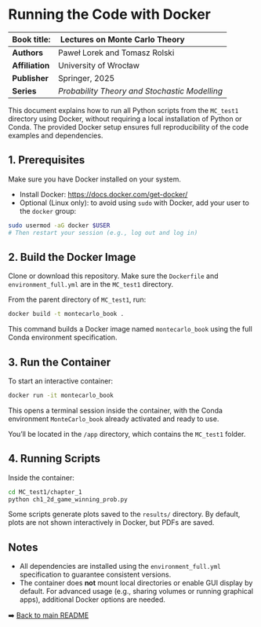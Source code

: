 # Running the Code with Docker

|  Book title:       |Lectures on Monte Carlo Theory  &nbsp;&nbsp;&nbsp;&nbsp;&nbsp;&nbsp;&nbsp;&nbsp;&nbsp;&nbsp;&nbsp;&nbsp;&nbsp;&nbsp;&nbsp;&nbsp;              |
|--------------------|------------------------------------------------|
| **Authors**        | Paweł Lorek and Tomasz Rolski                 |
| **Affiliation**    | University of Wrocław                         |
| **Publisher**      | Springer, 2025                                |
| **Series**         | *Probability Theory and Stochastic Modelling* |



This document explains how to run all Python scripts from the `MC_test1` directory using Docker, without requiring a local installation of Python or Conda. The provided Docker setup ensures full reproducibility of the code examples and dependencies.

## 1. Prerequisites

Make sure you have Docker installed on your system.

- Install Docker: https://docs.docker.com/get-docker/
- Optional (Linux only): to avoid using `sudo` with Docker, add your user to the `docker` group:

```bash
sudo usermod -aG docker $USER
# Then restart your session (e.g., log out and log in)
```

## 2. Build the Docker Image

Clone or download this repository. Make sure the `Dockerfile` and `environment_full.yml` are in the `MC_test1` directory.

From the parent directory of `MC_test1`, run:

```bash
docker build -t montecarlo_book .
```

This command builds a Docker image named `montecarlo_book` using the full Conda environment specification.

## 3. Run the Container

To start an interactive container:

```bash
docker run -it montecarlo_book
```

This opens a terminal session inside the container, with the Conda environment `MonteCarlo_book` already activated and ready to use.

You’ll be located in the `/app` directory, which contains the `MC_test1` folder.

## 4. Running Scripts

Inside the container:

```bash
cd MC_test1/chapter_1
python ch1_2d_game_winning_prob.py
```

Some scripts generate plots saved to the `results/` directory. By default, plots are not shown interactively in Docker, but PDFs are saved.

## Notes

- All dependencies are installed using the `environment_full.yml` specification to guarantee consistent versions.
- The container does **not** mount local directories or enable GUI display by default. For advanced usage (e.g., sharing volumes or running graphical apps), additional Docker options are needed.


➡️ [Back to main README](README.md)
